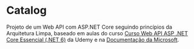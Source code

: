 # Catalog

Projeto de um Web API com ASP.NET Core seguindo princípios da Arquitetura Limpa, baseado em aulas do curso <a href="https://www.udemy.com/course/curso-web-api-asp-net-core-essencial/">Curso Web API ASP .NET Core Essencial (.NET 6)</a> da Udemy e na <a href="https://learn.microsoft.com/en-us/dotnet/architecture/modern-web-apps-azure/common-web-application-architectures#clean-architecture">Documentação da Microsoft</a>.
